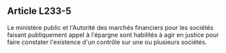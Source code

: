 Article L233-5
----
Le ministère public et l'Autorité des marchés financiers pour les sociétés
faisant publiquement appel à l'épargne sont habilités à agir en justice pour
faire constater l'existence d'un contrôle sur une ou plusieurs sociétés.

